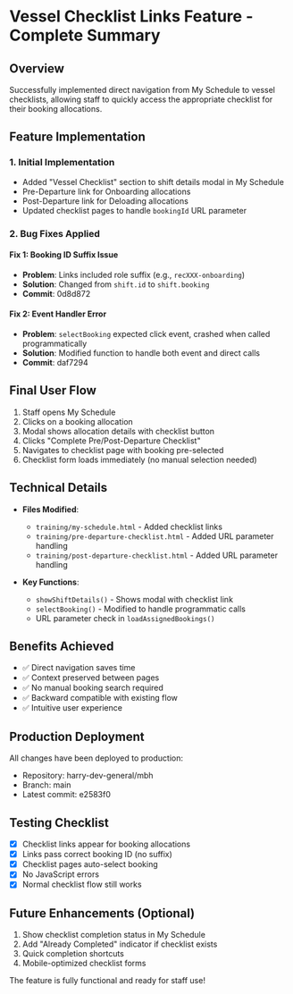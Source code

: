 # Vessel Checklist Links Feature - Complete Summary

## Overview
Successfully implemented direct navigation from My Schedule to vessel checklists, allowing staff to quickly access the appropriate checklist for their booking allocations.

## Feature Implementation

### 1. Initial Implementation
- Added "Vessel Checklist" section to shift details modal in My Schedule
- Pre-Departure link for Onboarding allocations
- Post-Departure link for Deloading allocations
- Updated checklist pages to handle `bookingId` URL parameter

### 2. Bug Fixes Applied

#### Fix 1: Booking ID Suffix Issue
- **Problem**: Links included role suffix (e.g., `recXXX-onboarding`)
- **Solution**: Changed from `shift.id` to `shift.booking`
- **Commit**: 0d8d872

#### Fix 2: Event Handler Error
- **Problem**: `selectBooking` expected click event, crashed when called programmatically
- **Solution**: Modified function to handle both event and direct calls
- **Commit**: daf7294

## Final User Flow
1. Staff opens My Schedule
2. Clicks on a booking allocation
3. Modal shows allocation details with checklist button
4. Clicks "Complete Pre/Post-Departure Checklist"
5. Navigates to checklist page with booking pre-selected
6. Checklist form loads immediately (no manual selection needed)

## Technical Details
- **Files Modified**:
  - `training/my-schedule.html` - Added checklist links
  - `training/pre-departure-checklist.html` - Added URL parameter handling
  - `training/post-departure-checklist.html` - Added URL parameter handling
  
- **Key Functions**:
  - `showShiftDetails()` - Shows modal with checklist link
  - `selectBooking()` - Modified to handle programmatic calls
  - URL parameter check in `loadAssignedBookings()`

## Benefits Achieved
- ✅ Direct navigation saves time
- ✅ Context preserved between pages
- ✅ No manual booking search required
- ✅ Backward compatible with existing flow
- ✅ Intuitive user experience

## Production Deployment
All changes have been deployed to production:
- Repository: harry-dev-general/mbh
- Branch: main
- Latest commit: e2583f0

## Testing Checklist
- [x] Checklist links appear for booking allocations
- [x] Links pass correct booking ID (no suffix)
- [x] Checklist pages auto-select booking
- [x] No JavaScript errors
- [x] Normal checklist flow still works

## Future Enhancements (Optional)
1. Show checklist completion status in My Schedule
2. Add "Already Completed" indicator if checklist exists
3. Quick completion shortcuts
4. Mobile-optimized checklist forms

The feature is fully functional and ready for staff use!
